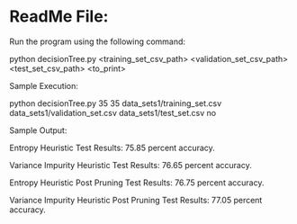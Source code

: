 # **ReadMe File:**

Run the program using the following command:

python decisionTree.py <L> <K> <training_set_csv_path> <validation_set_csv_path> <test_set_csv_path> <to_print>

Sample Execution:

python decisionTree.py 35 35 data_sets1/training_set.csv data_sets1/validation_set.csv data_sets1/test_set.csv no

Sample Output:

Entropy Heuristic Test Results: 75.85 percent accuracy.

Variance Impurity Heuristic Test Results: 76.65 percent accuracy.

Entropy Heuristic Post Pruning Test Results: 76.75 percent accuracy.

Variance Impurity Heuristic Post Pruning Test Results: 77.05 percent accuracy.
